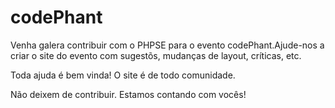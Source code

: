 codePhant
=========

Venha galera contribuir com o PHPSE para o evento codePhant.Ajude-nos a criar o site do evento com sugestõs, mudanças de layout, críticas, etc. 

Toda ajuda é bem vinda! O site é de todo comunidade.

Não deixem de contribuir. Estamos contando com vocês!
